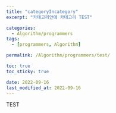 ```yaml
---
title: "categoryIncategory"
excerpt: "카테고리안에 카테고리 TEST"

categories:
  - Algorithm/programmers
tags:
  - [programmers, Algorithm]

permalink: /Algorithm/programmers/test/

toc: true
toc_sticky: true

date: 2022-09-16
last_modified_at: 2022-09-16
---
```

TEST